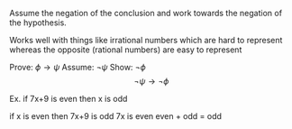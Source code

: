 Assume the negation of the conclusion and work towards the negation of the hypothesis.

Works well with things like irrational numbers which are hard to represent whereas the opposite (rational numbers) are easy to represent

Prove: $\phi \to \psi$ 
Assume:
$\neg \psi$ 
Show:
$\neg \phi$
$$ \neg\psi\to \neg\phi $$

Ex. if 7x+9 is even then x is odd

if x is even then 7x+9 is odd
7x is even
even + odd = odd